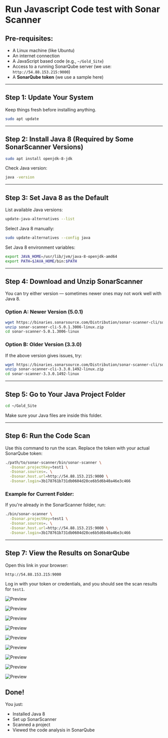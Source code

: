 # Run Javascript Code test with Sonar Scanner 

## Pre-requisites:
- A Linux machine (like Ubuntu)
- An internet connection
- A JavaScript based code (e.g., `~/Gold_Site`)
- Access to a running SonarQube server (we use: `http://54.88.153.215:9000`)
- A **SonarQube token** (we use a sample here)

---

## Step 1: Update Your System

Keep things fresh before installing anything.

```bash
sudo apt update
```

---

## Step 2: Install Java 8 (Required by Some SonarScanner Versions)

```bash
sudo apt install openjdk-8-jdk
```

Check Java version:

```bash
java -version
```

---

## Step 3: Set Java 8 as the Default

List available Java versions:

```bash
update-java-alternatives --list
```

Select Java 8 manually:

```bash
sudo update-alternatives --config java
```

Set Java 8 environment variables:

```bash
export JAVA_HOME=/usr/lib/jvm/java-8-openjdk-amd64
export PATH=$JAVA_HOME/bin:$PATH
```

---

## Step 4: Download and Unzip SonarScanner

You can try either version — sometimes newer ones may not work well with Java 8.

### Option A: Newer Version (5.0.1)

```bash
wget https://binaries.sonarsource.com/Distribution/sonar-scanner-cli/sonar-scanner-cli-5.0.1.3006-linux.zip
unzip sonar-scanner-cli-5.0.1.3006-linux.zip
cd sonar-scanner-5.0.1.3006-linux
```

### Option B: Older Version (3.3.0)

If the above version gives issues, try:

```bash
wget https://binaries.sonarsource.com/Distribution/sonar-scanner-cli/sonar-scanner-cli-3.3.0.1492-linux.zip
unzip sonar-scanner-cli-3.3.0.1492-linux.zip
cd sonar-scanner-3.3.0.1492-linux
```

---

## Step 5: Go to Your Java Project Folder

```bash
cd ~/Gold_Site
```

Make sure your Java files are inside this folder.

---

## Step 6: Run the Code Scan

Use this command to run the scan. Replace the token with your actual SonarQube token:

```bash
./path/to/sonar-scanner/bin/sonar-scanner \
  -Dsonar.projectKey=test1 \
  -Dsonar.sources=. \
  -Dsonar.host.url=http://54.88.153.215:9000 \
  -Dsonar.login=3b178761b731db0604d28ce6b5d6b40a46e3c466
```

### Example for Current Folder:

If you're already in the SonarScanner folder, run:

```bash
./bin/sonar-scanner \
  -Dsonar.projectKey=test1 \
  -Dsonar.sources=. \
  -Dsonar.host.url=http://54.88.153.215:9000 \
  -Dsonar.login=3b178761b731db0604d28ce6b5d6b40a46e3c466
```

---

## Step 7: View the Results on SonarQube

Open this link in your browser:

```
http://54.88.153.215:9000
```

Log in with your token or credentials, and you should see the scan results for `test1`.


![Preview](./images/s1.png)



![Preview](./images/s2.png)



![Preview](./images/s3.png)



![Preview](./images/s4.png)



![Preview](./images/s5.png)



![Preview](./images/s6.png)



![Preview](./images/s7.png)



![Preview](./images/s8.png)



![Preview](./images/s9.png)


## Done!

You just:
- Installed Java 8
- Set up SonarScanner
- Scanned a project
- Viewed the code analysis in SonarQube


